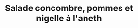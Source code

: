 ---
uuid: xzxi86hb
title: "Salade concombre, pommes et nigelle à l'aneth "
titleslug: -salade-concombre-pommes-et-nigelle-a-laneth_xzxi86hb
draft: false
layout: recettes
type: entree
categories:
  - Salade
regime:
  - vegetarien
  - sans-gluten
saison:
  - ete
  - automne
cuisson: Non
temperature: Froid
plate: 180
check: Oui
checkAlwaysOk: false
ingredients:
  legumes:
    - title: Pomme
      quantite: 8
      unit: Kg
    - title: Cébette - Ciboule - Cive - Oignon vert
      quantite: 40
      unit: unité
    - title: Concombre
      quantite: 28
      unit: unité
  epices:
    - title: Poivre
    - title: Sel
    - title: Aneth aromatique
      quantite: 10
      unit: bottes
  lof:
    - title: huile d'olive
      quantite: 1.2
      unit: litre
  sec:
    - title: Graines de nigelle
      quantite: 300
      unit: grammes
  sucres: []
  animaux: []
  frais:
    - title: Yaourt de vache
      quantite: 2
      unit: Kg
materiel:
  - Grand Saladier
  - Gastro 1/1 (Profond)
preparation: >-
  * Evidez, coupez en 2, et émincez les pommes

  * Pelez, coupez en 2 dans la longueur, épépinez, puis coupez en tranche de 5mm d'épaisseur les concombre

  * Emincez en biais les oignons frai

  * Mélangez, assaisonnez, goutez
publishDate: 2024-05-18T13:28:00.000Z
---
